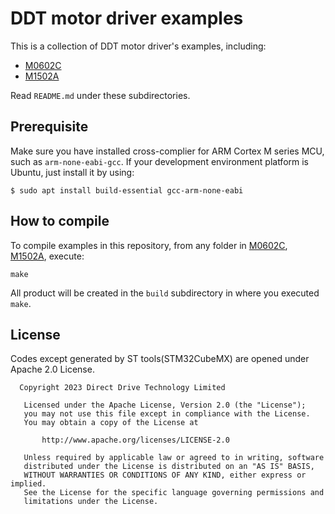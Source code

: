 # DDT motor driver examples

This is a collection of DDT motor driver's examples, including:

- [M0602C](./M0602C/)
- [M1502A](./M1502A/)

Read `README.md` under these subdirectories.

## Prerequisite

Make sure you have installed cross-complier for ARM Cortex M series MCU, such as `arm-none-eabi-gcc`. If your development environment platform is Ubuntu, just install it by using:

```
$ sudo apt install build-essential gcc-arm-none-eabi
```

## How to compile

To compile examples in this repository, from any folder in [M0602C](./M0602C/), [M1502A](./M1502A/), execute:

```
make
```

All product will be created in the `build` subdirectory in where you executed `make`.

## License

Codes except generated by ST tools(STM32CubeMX) are opened under Apache 2.0 License.

```
  Copyright 2023 Direct Drive Technology Limited

   Licensed under the Apache License, Version 2.0 (the "License");
   you may not use this file except in compliance with the License.
   You may obtain a copy of the License at

       http://www.apache.org/licenses/LICENSE-2.0

   Unless required by applicable law or agreed to in writing, software
   distributed under the License is distributed on an "AS IS" BASIS,
   WITHOUT WARRANTIES OR CONDITIONS OF ANY KIND, either express or implied.
   See the License for the specific language governing permissions and
   limitations under the License.
```
